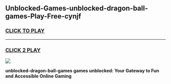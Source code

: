 
## Unblocked-Games-unblocked-dragon-ball-games-Play-Free-cynjf
<h3>
<a href="https://premium76.site?title=unblocked-dragon-ball-games&ref=23A">CLICK TO PLAY</a></h3>
<hr>

<h3>
<a href="https://premium76.site?title=unblocked-dragon-ball-games&ref=23A">CLICK 2 PLAY</a>
  
</h3>

<a href="https://premium76.site?title=unblocked-dragon-ball-games&ref=23A"><img src="https://clearcache.store/games.png"></a>


**unblocked-dragon-ball-games games unblocked: Your Gateway to Fun and Accessible Online Gaming**
